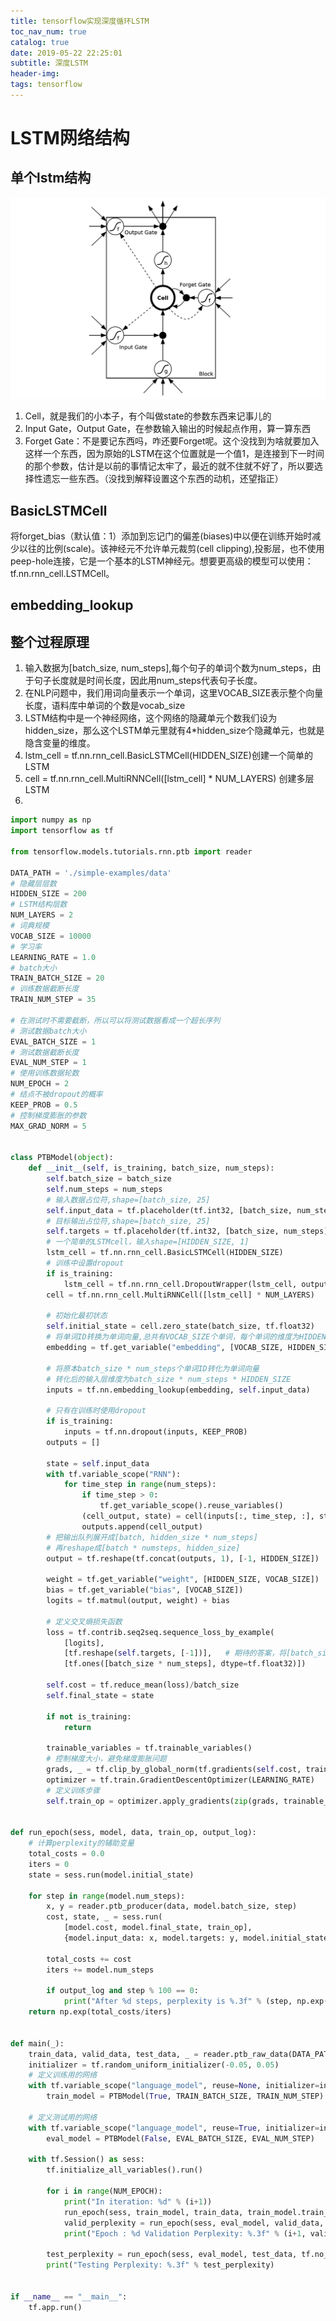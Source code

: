 ```yaml
---
title: tensorflow实现深度循环LSTM
toc_nav_num: true
catalog: true
date: 2019-05-22 22:25:01
subtitle: 深度LSTM
header-img:
tags: tensorflow
---
```


# LSTM网络结构
## 单个lstm结构
![](/img/article/lstm_cell.png)
1. Cell，就是我们的小本子，有个叫做state的参数东西来记事儿的
1. Input Gate，Output Gate，在参数输入输出的时候起点作用，算一算东西
1. Forget Gate：不是要记东西吗，咋还要Forget呢。这个没找到为啥就要加入这样一个东西，因为原始的LSTM在这个位置就是一个值1，是连接到下一时间的那个参数，估计是以前的事情记太牢了，最近的就不住就不好了，所以要选择性遗忘一些东西。（没找到解释设置这个东西的动机，还望指正）

## BasicLSTMCell
将forget_bias（默认值：1）添加到忘记门的偏差(biases)中以便在训练开始时减少以往的比例(scale)。该神经元不允许单元裁剪(cell clipping),投影层，也不使用peep-hole连接，它是一个基本的LSTM神经元。想要更高级的模型可以使用：tf.nn.rnn_cell.LSTMCell。

## embedding_lookup

## 整个过程原理
1. 输入数据为[batch_size, num_steps],每个句子的单词个数为num_steps，由于句子长度就是时间长度，因此用num_steps代表句子长度。
1. 在NLP问题中，我们用词向量表示一个单词，这里VOCAB_SIZE表示整个向量长度，语料库中单词的个数是vocab_size
1. LSTM结构中是一个神经网络，这个网络的隐藏单元个数我们设为hidden_size，那么这个LSTM单元里就有4*hidden_size个隐藏单元，也就是隐含变量的维度。
1. lstm_cell = tf.nn.rnn_cell.BasicLSTMCell(HIDDEN_SIZE)创建一个简单的LSTM
1. cell = tf.nn.rnn_cell.MultiRNNCell([lstm_cell] * NUM_LAYERS) 创建多层LSTM
1. 




```python
import numpy as np
import tensorflow as tf

from tensorflow.models.tutorials.rnn.ptb import reader

DATA_PATH = './simple-examples/data'
# 隐藏层层数
HIDDEN_SIZE = 200
# LSTM结构层数
NUM_LAYERS = 2
# 词典规模
VOCAB_SIZE = 10000
# 学习率
LEARNING_RATE = 1.0
# batch大小
TRAIN_BATCH_SIZE = 20
# 训练数据截断长度
TRAIN_NUM_STEP = 35

# 在测试时不需要截断，所以可以将测试数据看成一个超长序列
# 测试数据batch大小
EVAL_BATCH_SIZE = 1
# 测试数据截断长度
EVAL_NUM_STEP = 1
# 使用训练数据轮数
NUM_EPOCH = 2
# 结点不被dropout的概率
KEEP_PROB = 0.5
# 控制梯度膨胀的参数
MAX_GRAD_NORM = 5


class PTBModel(object):
    def __init__(self, is_training, batch_size, num_steps):
        self.batch_size = batch_size
        self.num_steps = num_steps
        # 输入数据占位符,shape=[batch_size, 25]
        self.input_data = tf.placeholder(tf.int32, [batch_size, num_steps])
        # 目标输出占位符,shape=[batch_size, 25]
        self.targets = tf.placeholder(tf.int32, [batch_size, num_steps])
        # 一个简单的LSTMcell，输入shape=[HIDDEN_SIZE, 1]
        lstm_cell = tf.nn.rnn_cell.BasicLSTMCell(HIDDEN_SIZE)
        # 训练中设置dropout
        if is_training:
            lstm_cell = tf.nn.rnn_cell.DropoutWrapper(lstm_cell, output_keep_prob=KEEP_PROB)
        cell = tf.nn.rnn_cell.MultiRNNCell([lstm_cell] * NUM_LAYERS)

        # 初始化最初状态
        self.initial_state = cell.zero_state(batch_size, tf.float32)
        # 将单词ID转换为单词向量,总共有VOCAB_SIZE个单词，每个单词的维度为HIDDEN_SIZE
        embedding = tf.get_variable("embedding", [VOCAB_SIZE, HIDDEN_SIZE])

        # 将原本batch_size * num_steps个单词ID转化为单词向量
        # 转化后的输入层维度为batch_size * num_steps * HIDDEN_SIZE
        inputs = tf.nn.embedding_lookup(embedding, self.input_data)

        # 只有在训练时使用dropout
        if is_training:
            inputs = tf.nn.dropout(inputs, KEEP_PROB)
        outputs = []

        state = self.input_data
        with tf.variable_scope("RNN"):
            for time_step in range(num_steps):
                if time_step > 0:
                    tf.get_variable_scope().reuse_variables()
                (cell_output, state) = cell(inputs[:, time_step, :], state)
                outputs.append(cell_output)
        # 把输出队列展开成[batch, hidden_size * num_steps]
        # 再reshape成[batch * numsteps, hidden_size]
        output = tf.reshape(tf.concat(outputs, 1), [-1, HIDDEN_SIZE])

        weight = tf.get_variable("weight", [HIDDEN_SIZE, VOCAB_SIZE])
        bias = tf.get_variable("bias", [VOCAB_SIZE])
        logits = tf.matmul(output, weight) + bias

        # 定义交叉熵损失函数
        loss = tf.contrib.seq2seq.sequence_loss_by_example(
            [logits],
            [tf.reshape(self.targets, [-1])],   # 期待的答案，将[batch_size, num_steps]压缩为一维数组
            [tf.ones([batch_size * num_steps], dtype=tf.float32)])

        self.cost = tf.reduce_mean(loss)/batch_size
        self.final_state = state

        if not is_training:
            return

        trainable_variables = tf.trainable_variables()
        # 控制梯度大小，避免梯度膨胀问题
        grads, _ = tf.clip_by_global_norm(tf.gradients(self.cost, trainable_variables), MAX_GRAD_NORM)
        optimizer = tf.train.GradientDescentOptimizer(LEARNING_RATE)
        # 定义训练步骤
        self.train_op = optimizer.apply_gradients(zip(grads, trainable_variables))


def run_epoch(sess, model, data, train_op, output_log):
    # 计算perplexity的辅助变量
    total_costs = 0.0
    iters = 0
    state = sess.run(model.initial_state)

    for step in range(model.num_steps):
        x, y = reader.ptb_producer(data, model.batch_size, step)
        cost, state, _ = sess.run(
            [model.cost, model.final_state, train_op],
            {model.input_data: x, model.targets: y, model.initial_state: state})

        total_costs += cost
        iters += model.num_steps

        if output_log and step % 100 == 0:
            print("After %d steps, perplexity is %.3f" % (step, np.exp(total_costs/iters)))
    return np.exp(total_costs/iters)


def main(_):
    train_data, valid_data, test_data, _ = reader.ptb_raw_data(DATA_PATH)
    initializer = tf.random_uniform_initializer(-0.05, 0.05)
    # 定义训练用的网络
    with tf.variable_scope("language_model", reuse=None, initializer=initializer):
        train_model = PTBModel(True, TRAIN_BATCH_SIZE, TRAIN_NUM_STEP)

    # 定义测试用的网络
    with tf.variable_scope("language_model", reuse=True, initializer=initializer):
        eval_model = PTBModel(False, EVAL_BATCH_SIZE, EVAL_NUM_STEP)

    with tf.Session() as sess:
        tf.initialize_all_variables().run()

        for i in range(NUM_EPOCH):
            print("In iteration: %d" % (i+1))
            run_epoch(sess, train_model, train_data, train_model.train_op, True)
            valid_perplexity = run_epoch(sess, eval_model, valid_data, tf.no_op(), False)
            print("Epoch : %d Validation Perplexity: %.3f" % (i+1, valid_perplexity))

        test_perplexity = run_epoch(sess, eval_model, test_data, tf.no_op(), False)
        print("Testing Perplexity: %.3f" % test_perplexity)


if __name__ == "__main__":
    tf.app.run()
```